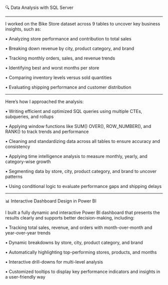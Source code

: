 🔍 Data Analysis with SQL Server
________________________________________

I worked on the Bike Store dataset across 9 tables to uncover key business insights, such as:

• Analyzing store performance and contribution to total sales

• Breaking down revenue by city, product category, and brand

• Tracking monthly orders, sales, and revenue trends

• Identifying best and worst months per store

• Comparing inventory levels versus sold quantities

• Evaluating shipping performance and customer distribution

________________________________________
Here’s how I approached the analysis:


• Writing efficient and optimized SQL queries using multiple CTEs, subqueries, and rollups

• Applying window functions like SUM() OVER(), ROW_NUMBER(), and RANK() to track trends and performance

• Cleaning and standardizing data across all tables to ensure accuracy and consistency

• Applying time intelligence analysis to measure monthly, yearly, and category-wise growth

• Segmenting data by store, city, product category, and brand to uncover patterns


• Using conditional logic to evaluate performance gaps and shipping delays
________________________________________

📊 Interactive Dashboard Design in Power BI


I built a fully dynamic and interactive Power BI dashboard that presents the results clearly and supports better decision-making, including:


• Tracking total sales, revenue, and orders with month-over-month and year-over-year trends

• Dynamic breakdowns by store, city, product category, and brand

• Automatically highlighting top-performing stores, products, and months

• Interactive drill-downs for multi-level analysis

• Customized tooltips to display key performance indicators and insights in a user-friendly way
